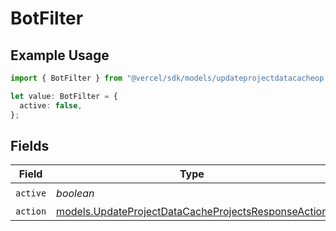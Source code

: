 # BotFilter

## Example Usage

```typescript
import { BotFilter } from "@vercel/sdk/models/updateprojectdatacacheop.js";

let value: BotFilter = {
  active: false,
};
```

## Fields

| Field                                                                                                            | Type                                                                                                             | Required                                                                                                         | Description                                                                                                      |
| ---------------------------------------------------------------------------------------------------------------- | ---------------------------------------------------------------------------------------------------------------- | ---------------------------------------------------------------------------------------------------------------- | ---------------------------------------------------------------------------------------------------------------- |
| `active`                                                                                                         | *boolean*                                                                                                        | :heavy_check_mark:                                                                                               | N/A                                                                                                              |
| `action`                                                                                                         | [models.UpdateProjectDataCacheProjectsResponseAction](../models/updateprojectdatacacheprojectsresponseaction.md) | :heavy_minus_sign:                                                                                               | N/A                                                                                                              |
